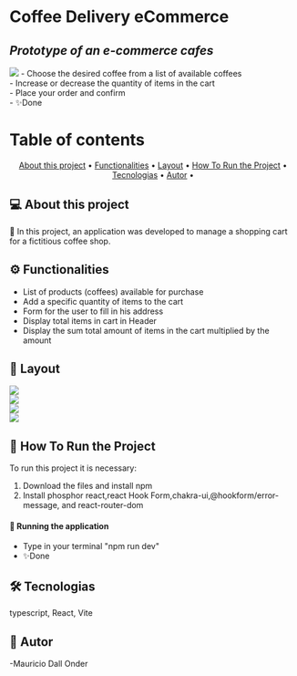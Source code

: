 # Coffee Delivery eCommerce
## _Prototype of an e-commerce cafes_

<img src="https://img.shields.io/badge/build-passing-brightgreen"/>
- Choose the desired coffee from a list of available coffees
<br> 
- Increase or decrease the quantity of items in the cart
 <br> 
- Place your order and confirm
 <br> 
- ✨Done

Table of contents
=================
<p align="center">
 <a href="#-about-this-project">About this project</a> •
 <a href="#-Functionalities">Functionalities</a> • 
 <a href="#-layout">Layout</a> • 
 <a href="#-how-to-run-the-project">How To Run the Project</a> • 
 <a href="#-tecnologias">Tecnologias</a> • 
 <a href="#-autor">Autor</a> • 
</p>


## 💻 About this project
🚀 In this project, an application was developed to manage a shopping cart for a fictitious coffee shop.

## ⚙️ Functionalities
- List of products (coffees) available for purchase
- Add a specific quantity of items to the cart
- Form for the user to fill in his address
- Display total items in cart in Header
- Display the sum total amount of items in the cart multiplied by the amount

## 🎨 Layout

<img src="https://firebasestorage.googleapis.com/v0/b/chat-dos-otarios.appspot.com/o/Coffee%20Delivery%20-%20Home.png?alt=media&token=5337417b-4a3e-49cf-84ca-7e1488ad306b" />
<br/>
<img src="https://firebasestorage.googleapis.com/v0/b/chat-dos-otarios.appspot.com/o/Coffee%20Delivery%20-%20Checkout.png?alt=media&token=45886e8e-2b96-4ebb-8a0a-0f6403651c76" />
<br/>
<img src="https://firebasestorage.googleapis.com/v0/b/chat-dos-otarios.appspot.com/o/Coffee%20Delivery%20-%20Checkout%20Filled.png?alt=media&token=9ef3e56f-4ee5-4a57-a730-1fa511f72a5c" />
<br/>
<img src="https://firebasestorage.googleapis.com/v0/b/chat-dos-otarios.appspot.com/o/Coffee%20Delivery%20-%20Success.png?alt=media&token=c639f3c8-a0d5-4efe-9e41-76877ba9ed7e" />


## 🚀 How To Run the Project
To run this project it is necessary:

1. Download the files and install npm
2. Install phosphor react,react Hook Form,chakra-ui,@hookform/error-message, and react-router-dom

#### 🧭 Running the application

- Type in your terminal "npm run dev"
- ✨Done

## 🛠 Tecnologias
typescript, React, Vite

## 🦸 Autor
-Mauricio Dall Onder

 
